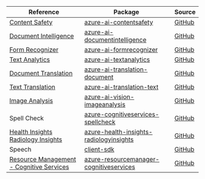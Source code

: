 | Reference | Package | Source |
|---|---|---|
|[Content Safety](ai-contentsafety-readme.md)|[azure-ai-contentsafety](https://repo1.maven.org/maven2/com/azure/azure-ai-contentsafety)|[GitHub](https://github.com/Azure/azure-sdk-for-java/blob/main/sdk/contentsafety/azure-ai-contentsafety)|
|[Document Intelligence](ai-documentintelligence-readme.md)|[azure-ai-documentintelligence](https://repo1.maven.org/maven2/com/azure/azure-ai-documentintelligence)|[GitHub](https://github.com/Azure/azure-sdk-for-java/blob/main/sdk/documentintelligence/azure-ai-documentintelligence)|
|[Form Recognizer](ai-formrecognizer-readme.md)|[azure-ai-formrecognizer](https://repo1.maven.org/maven2/com/azure/azure-ai-formrecognizer)|[GitHub](https://github.com/Azure/azure-sdk-for-java/blob/main/sdk/formrecognizer/azure-ai-formrecognizer)|
|[Text Analytics](ai-textanalytics-readme.md)|[azure-ai-textanalytics](https://repo1.maven.org/maven2/com/azure/azure-ai-textanalytics)|[GitHub](https://github.com/Azure/azure-sdk-for-java/blob/main/sdk/textanalytics/azure-ai-textanalytics)|
|[Document Translation](ai-translation-document-readme.md)|[azure-ai-translation-document](https://repo1.maven.org/maven2/com/azure/azure-ai-translation-document)|[GitHub](https://github.com/Azure/azure-sdk-for-java/blob/main/sdk/translation/azure-ai-translation-document)|
|[Text Translation](ai-translation-text-readme.md)|[azure-ai-translation-text](https://repo1.maven.org/maven2/com/azure/azure-ai-translation-text)|[GitHub](https://github.com/Azure/azure-sdk-for-java/blob/main/sdk/translation/azure-ai-translation-text)|
|[Image Analysis](ai-vision-imageanalysis-readme.md)|[azure-ai-vision-imageanalysis](https://repo1.maven.org/maven2/com/azure/azure-ai-vision-imageanalysis)|[GitHub](https://github.com/Azure/azure-sdk-for-java/blob/main/sdk/vision/azure-ai-vision-imageanalysis)|
|Spell Check|[azure-cognitiveservices-spellcheck](https://repo1.maven.org/maven2/com/microsoft/azure/cognitiveservices/azure-cognitiveservices-spellcheck)|[GitHub](https://github.com/Azure/azure-sdk-for-java/blob/main/)|
|[Health Insights Radiology Insights](health-insights-radiologyinsights-readme.md)|[azure-health-insights-radiologyinsights](https://repo1.maven.org/maven2/com/azure/azure-health-insights-radiologyinsights)|[GitHub](https://github.com/Azure/azure-sdk-for-java/blob/main/sdk/healthinsights/azure-health-insights-radiologyinsights)|
|Speech|[client-sdk](https://repo1.maven.org/maven2/com/microsoft/cognitiveservices/speech/client-sdk)|[GitHub](https://github.com/Azure/azure-sdk-for-java/blob/main/)|
|[Resource Management - Cognitive Services](resourcemanager-cognitiveservices-readme.md)|[azure-resourcemanager-cognitiveservices](https://repo1.maven.org/maven2/com/azure/resourcemanager/azure-resourcemanager-cognitiveservices)|[GitHub](https://github.com/Azure/azure-sdk-for-java/blob/main/sdk/cognitiveservices/azure-resourcemanager-cognitiveservices)|
